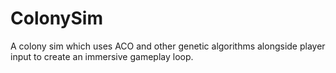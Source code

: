 # ColonySim
A colony sim which uses ACO and other genetic algorithms alongside player input to create an immersive gameplay loop.
